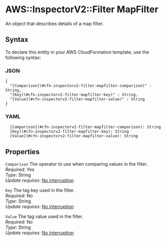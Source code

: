 # AWS::InspectorV2::Filter MapFilter<a name="aws-properties-inspectorv2-filter-mapfilter"></a>

An object that describes details of a map filter\.

## Syntax<a name="aws-properties-inspectorv2-filter-mapfilter-syntax"></a>

To declare this entity in your AWS CloudFormation template, use the following syntax:

### JSON<a name="aws-properties-inspectorv2-filter-mapfilter-syntax.json"></a>

```
{
  "[Comparison](#cfn-inspectorv2-filter-mapfilter-comparison)" : String,
  "[Key](#cfn-inspectorv2-filter-mapfilter-key)" : String,
  "[Value](#cfn-inspectorv2-filter-mapfilter-value)" : String
}
```

### YAML<a name="aws-properties-inspectorv2-filter-mapfilter-syntax.yaml"></a>

```
  [Comparison](#cfn-inspectorv2-filter-mapfilter-comparison): String
  [Key](#cfn-inspectorv2-filter-mapfilter-key): String
  [Value](#cfn-inspectorv2-filter-mapfilter-value): String
```

## Properties<a name="aws-properties-inspectorv2-filter-mapfilter-properties"></a>

`Comparison` <a name="cfn-inspectorv2-filter-mapfilter-comparison"></a>
The operator to use when comparing values in the filter\.  
_Required_: Yes  
_Type_: String  
_Update requires_: [No interruption](https://docs.aws.amazon.com/AWSCloudFormation/latest/UserGuide/using-cfn-updating-stacks-update-behaviors.html#update-no-interrupt)

`Key` <a name="cfn-inspectorv2-filter-mapfilter-key"></a>
The tag key used in the filter\.  
_Required_: No  
_Type_: String  
_Update requires_: [No interruption](https://docs.aws.amazon.com/AWSCloudFormation/latest/UserGuide/using-cfn-updating-stacks-update-behaviors.html#update-no-interrupt)

`Value` <a name="cfn-inspectorv2-filter-mapfilter-value"></a>
The tag value used in the filter\.  
_Required_: No  
_Type_: String  
_Update requires_: [No interruption](https://docs.aws.amazon.com/AWSCloudFormation/latest/UserGuide/using-cfn-updating-stacks-update-behaviors.html#update-no-interrupt)
